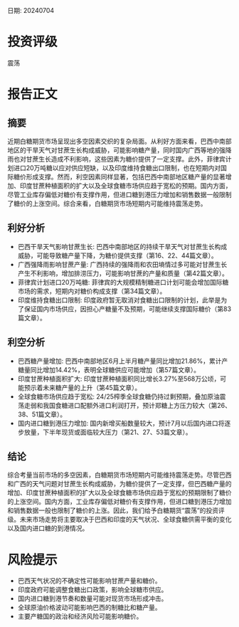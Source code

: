 
日期: 20240704

# 投资评级

震荡

# 报告正文

## 摘要

近期白糖期货市场呈现出多空因素交织的复杂局面。从利好方面来看，巴西中南部地区的干旱天气对甘蔗生长构成威胁，可能影响糖产量，同时国内广西等地的强降雨也对甘蔗生长造成不利影响，这些因素为糖价提供了一定支撑。此外，菲律宾计划进口20万吨糖以应对供应短缺，以及印度维持食糖出口限制，也在短期内对国际糖价形成支撑。然而，利空因素同样显著，包括巴西中南部地区糖产量的显著增加、印度甘蔗种植面积的扩大以及全球食糖市场供应趋于宽松的预期。国内方面，尽管工业库存偏低对糖价有支撑作用，但进口糖到港压力增加和销售数据一般限制了糖价的上涨空间。综合来看，白糖期货市场短期内可能维持震荡走势。

## 利好分析

* 巴西干旱天气影响甘蔗生长: 巴西中南部地区的持续干旱天气对甘蔗生长构成威胁，可能导致糖产量下降，为糖价提供支撑（第16、22、44篇文章）。
* 广西强降雨影响甘蔗产量: 广西持续的强降雨和农田墒情过多可能对甘蔗生长产生不利影响，增加排涝压力，可能影响甘蔗的产量和质量（第42篇文章）。
* 菲律宾计划进口20万吨糖: 菲律宾的大规模精制糖进口计划可能会增加国际糖市场的需求，短期内对糖价构成支撑（第34篇文章）。
* 印度维持食糖出口限制: 印度政府暂无取消对食糖出口限制的计划，此举是为了保证国内市场供应，因担心产糖量不及预期，可能继续支撑国际糖价（第83篇文章）。

## 利空分析

* 巴西糖产量增加: 巴西中南部地区6月上半月糖产量同比增加21.86%，累计产糖量同比增加14.42%，表明全球糖供应可能增加（第57篇文章）。
* 印度甘蔗种植面积扩大: 印度甘蔗种植面积同比增长3.27%至568万公顷，可能预示着未来糖产量的上升（第45篇文章）。
* 全球食糖市场供应趋于宽松: 24/25榨季全球食糖仍持过剩预期，叠加原油震荡走弱和我国食糖进口配额外进口利润打开，预计郑糖上方压力较大（第26、38、51篇文章）。
* 国内进口糖到港压力增加: 国内新增买船数量较大，预计7月以后国内进口将逐步放量，下半年现货或面临较大压力（第21、27、53篇文章）。

## 结论

综合考量当前市场的多空因素，白糖期货市场短期内可能维持震荡走势。尽管巴西和广西的天气问题对甘蔗生长构成威胁，为糖价提供了一定支撑，但巴西糖产量的增加、印度甘蔗种植面积的扩大以及全球食糖市场供应趋于宽松的预期限制了糖价的上涨空间。国内方面，工业库存偏低对糖价有支撑作用，但进口糖到港压力增加和销售数据一般也限制了糖价的上涨。因此，我们给予白糖期货“震荡”的投资评级。未来市场走势将主要取决于巴西和印度的天气状况、全球食糖供需平衡的变化以及国内进口糖的到港情况。

# 风险提示

* 巴西天气状况的不确定性可能影响甘蔗产量和糖价。
* 印度政府可能调整食糖出口政策，影响全球糖市供应。
* 国内进口糖到港节奏和数量可能对现货市场形成冲击。
* 全球原油价格波动可能影响巴西的制糖比和糖产量。
* 主要产糖国的政治和经济风险可能影响糖价。
